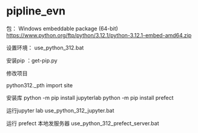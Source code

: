 # pipline_evn


包： Windows embeddable package (64-bit)
https://www.python.org/ftp/python/3.12.1/python-3.12.1-embed-amd64.zip


设置环境：
use_python_312.bat

安装pip ：get-pip.py

修改项目

python312._pth  import site


安装库
python -m pip install jupyterlab
python -m pip install prefect

运行jupyter lab
use_python_312_jupyter.bat


运行 prefect 本地发服务器
use_python_312_prefect_server.bat


